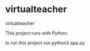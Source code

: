 # virtualteacher
virtualteacher

This project runs with Python.

to run this project run python3 app.py
